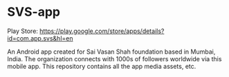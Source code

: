 # SVS-app

Play Store: https://play.google.com/store/apps/details?id=com.app.svs&hl=en

An Android app created for Sai Vasan Shah foundation based in Mumbai, India.
The organization connects with 1000s of followers worldwide via this mobile app.
This repository contains all the app media assets, etc.
